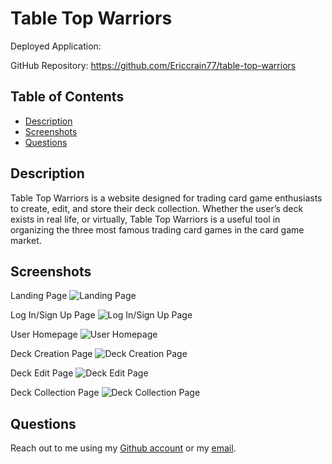 # Table Top Warriors

Deployed Application: 

GitHub Repository: https://github.com/Ericcrain77/table-top-warriors

## Table of Contents
* [Description](#description)
* [Screenshots](#Screenshots)
* [Questions](#questions)

## Description
Table Top Warriors is a website designed for trading card game enthusiasts to create, edit, and store their deck collection. Whether the user’s deck exists in real life, or virtually, Table Top Warriors is a useful tool in organizing the three most famous trading card games in the card game market.

## Screenshots
Landing Page
![Landing Page]()

Log In/Sign Up Page
![Log In/Sign Up Page]()

User Homepage
![User Homepage]()

Deck Creation Page
![Deck Creation Page]()

Deck Edit Page
![Deck Edit Page]()

Deck Collection Page
![Deck Collection Page]()

## Questions
Reach out to me using my [Github account](https://github.com/Ericcrain77) or my [email](ericcrain77@gmail.com).